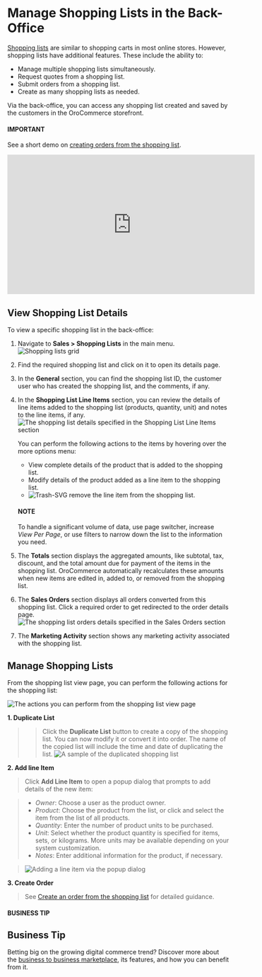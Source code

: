 <a id="user-guide-sales-shopping-lists"></a>

# Manage Shopping Lists in the Back-Office

[Shopping lists](../../../glossary.md#term-Shopping-List) are similar to shopping carts in most online stores. However, shopping lists have additional features. These include the ability to:

* Manage multiple shopping lists simultaneously.
* Request quotes from a shopping list.
* Submit orders from a shopping list.
* Create as many shopping lists as needed.

Via the back-office, you can access any shopping list created and saved by the customers in the OroCommerce storefront.

#### IMPORTANT
See a short demo on <a href="https://academy.oroinc.com/media-library/create-order-shopping-list#play=w7NXMifQZnI" target="_blank">creating orders from the shopping list</a>.

<iframe width="560" height="315" src="https://www.youtube.com/embed/w7NXMifQZnI" frameborder="0" allowfullscreen></iframe>

## View Shopping List Details

To view a specific shopping list in the back-office:

1. Navigate to **Sales > Shopping Lists** in the main menu.
   ![Shopping lists grid](user/img/sales/shopping_lists/SL_grid.png)
2. Find the required shopping list and click on it to open its details page.
3. In the **General** section, you can find the shopping list ID, the customer user who has created the shopping list, and the comments, if any.
4. In the **Shopping List Line Items** section, you can review the details of line items added to the shopping list (products, quantity, unit) and notes to the line items, if any.
   ![The shopping list details specified in the Shopping List Line Items section](user/img/sales/shopping_lists/ShoppingListsViewPageLineItems.png)

   You can perform the following actions to the items by hovering over the more options menu:
   * <i class="fa fa-eye fa-lg" aria-hidden="true"></i> View complete details of the product that is added to the shopping list.
   * <i class="fa fa-edit fa-lg" aria-hidden="true"></i> Modify details of the product added as a line item to the shopping list.
   * ![Trash-SVG](_themes/sphinx_rtd_theme/static/svg-icons/trash.svg) remove the line item from the shopping list.

   #### NOTE
   To handle a significant volume of data, use page switcher, increase *View Per Page*, or use filters to narrow down the list to the information you need.
5. The **Totals** section displays the aggregated amounts, like subtotal, tax, discount, and the total amount due for payment of the items in the shopping list. OroCommerce automatically recalculates these amounts when new items are edited in, added to, or removed from the shopping list.
6. The **Sales Orders** section displays all orders converted from this shopping list. Click a required order to get redirected to the order details page.
   ![The shopping list orders details specified in the Sales Orders section](user/img/sales/shopping_lists/sl_sales_orders.png)
7. The **Marketing Activity** section shows any marketing activity associated with the shopping list.

## Manage Shopping Lists

From the shopping list view page, you can perform the following actions for the shopping list:

![The actions you can perform from the shopping list view page](user/img/sales/shopping_lists/ShoppingListsViewPage.png)

**1. Duplicate List**

> > Click the **Duplicate List** button to create a copy of the shopping list. You can now modify it or convert it into order. The name of the copied list will include the time and date of duplicating the list.
> ![A sample of the duplicated shopping list](user/img/sales/shopping_lists/SLDplicateName.png)

**2. Add line Item**

> Click **Add Line Item** to open a popup dialog that prompts to add details of the new item:

> * *Owner*: Choose a user as the product owner.
> * *Product*: Choose the product from the list, or click <i class="fa fa-bars fa-lg" aria-hidden="true"></i> and select the item from the list of all products.
> * *Quantity*: Enter the number of product units to be purchased.
> * *Unit*: Select whether the product quantity is specified for items, sets, or kilograms. More units may be available depending on your system customization.
> * *Notes*: Enter additional information for the product, if necessary.

> ![Adding a line item via the popup dialog](user/img/sales/shopping_lists/SLAddLineItem.png)

**3. Create Order**

> See [Create an order from the shopping list](../orders/create.md#user-guide-sales-orders-create-from-shopping-lists) for detailed guidance.

#### BUSINESS TIP
## Business Tip

Betting big on the growing digital commerce trend? Discover more about the <a href="https://oroinc.com/oromarketplace/b2b-marketplace/" target="_blank">business to business marketplace</a>, its features, and how you can benefit from it.

<!-- fa-bars = fa-navicon -->
<!-- Ic Tiles is used as Set As Default in saved views, and as tiles in display layout options -->
<!-- IcPencil refers to Rename in Commerce and Inline Editing in CRM -->
<!-- Check mark in the square. -->
<!-- SortDesc is also used as drop-down arrow -->
<!-- A -->
<!-- B -->
<!-- C -->
<!-- D -->
<!-- E -->
<!-- F -->
<!-- G -->
<!-- H -->
<!-- I -->
<!-- L -->
<!-- M -->
<!-- P -->
<!-- R -->
<!-- S -->
<!-- T -->
<!-- U -->
<!-- Z -->
<!-- Frontend -->
